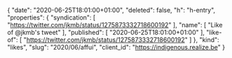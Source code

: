{
  "date": "2020-06-25T18:01:00+01:00",
  "deleted": false,
  "h": "h-entry",
  "properties": {
    "syndication": [
      "https://twitter.com/jkmb/status/1275873332718600192"
    ],
    "name": [
      "Like of @jkmb's tweet"
    ],
    "published": [
      "2020-06-25T18:01:00+01:00"
    ],
    "like-of": [
      "https://twitter.com/jkmb/status/1275873332718600192"
    ]
  },
  "kind": "likes",
  "slug": "2020/06/affui",
  "client_id": "https://indigenous.realize.be"
}
